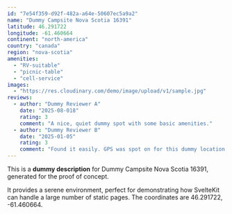 ```yaml
---
id: "7e54f359-d92f-482a-a64e-50607ec5a9a2"
name: "Dummy Campsite Nova Scotia 16391"
latitude: 46.291722
longitude: -61.460664
continent: "north-america"
country: "canada"
region: "nova-scotia"
amenities:
  - "RV-suitable"
  - "picnic-table"
  - "cell-service"
images:
  - "https://res.cloudinary.com/demo/image/upload/v1/sample.jpg"
reviews:
  - author: "Dummy Reviewer A"
    date: "2025-08-018"
    rating: 3
    comment: "A nice, quiet dummy spot with some basic amenities."
  - author: "Dummy Reviewer B"
    date: "2025-01-05"
    rating: 3
    comment: "Found it easily. GPS was spot on for this dummy location."
---
```


This is a **dummy description** for Dummy Campsite Nova Scotia 16391, generated for the proof of concept.

It provides a serene environment, perfect for demonstrating how SvelteKit can handle a large number of static pages. The coordinates are 46.291722, -61.460664.
